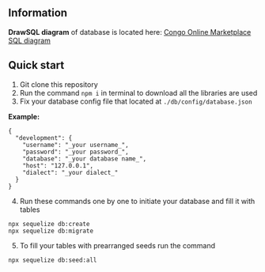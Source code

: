 ## Information
**DrawSQL diagram** of database is located here: [Congo Online Marketplace SQL diagram](https://drawsql.app/teams/singleusage/diagrams/congo-merchshop-2-phase)

## Quick start

1. Git clone this repository
2. Run the command `npm i` in terminal to download all the libraries are used
3. Fix your database config file that located at `./db/config/database.json`

**Example:**
```
{
  "development": {
    "username": "_your username_",
    "password": "_your password_",
    "database": "_your database name_",
    "host": "127.0.0.1",
    "dialect": "_your dialect_"
  }
}
```
4. Run these commands one by one to initiate your database and fill it with tables
```
npx sequelize db:create
npx sequelize db:migrate
```
5. To fill your tables with prearranged seeds run the command
```
npx sequelize db:seed:all
```
